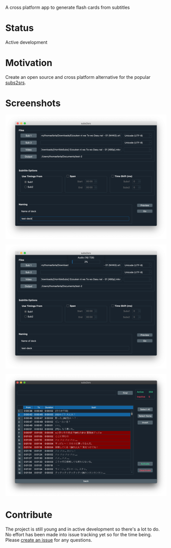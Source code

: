 A cross platform app to generate flash cards from subtitles

# Status

Active development

# Motivation

Create an open source and cross platform alternative for the popular [subs2srs](http://subs2srs.sourceforge.net/).

# Screenshots

![screenshot1](screenshots/screenshot1.png)

![screenshot1](screenshots/screenshot2.png)

![screenshot-preview](screenshots/screenshot-preview.png)

# Contribute

The project is still young and in active development so there's a lot to do. No effort has been made into issue tracking yet so for the time being. Please [create an issue](https://github.com/TFarla/subs2srs-cross-platform/issues/new) for any questions.
